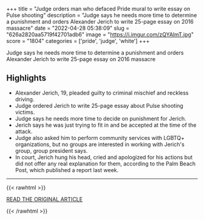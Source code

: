 +++
title = "Judge orders man who defaced Pride mural to write essay on Pulse shooting"
description = "Judge says he needs more time to determine a punishment and orders Alexander Jerich to write 25-page essay on 2016 massacre"
date = "2022-04-28 05:38:09"
slug = "626a2820aa5719f42701adb6"
image = "https://i.imgur.com/zQYAlmT.jpg"
score = "1804"
categories = ['pride', 'judge', 'white']
+++

Judge says he needs more time to determine a punishment and orders Alexander Jerich to write 25-page essay on 2016 massacre

## Highlights

- Alexander Jerich, 19, pleaded guilty to criminal mischief and reckless driving.
- Judge ordered Jerich to write 25-page essay about Pulse shooting victims.
- Judge says he needs more time to decide on punishment for Jerich.
- Jerich says he was just trying to fit in and be accepted at the time of the attack.
- Judge also asked him to perform community services with LGBTQ+ organizations, but no groups are interested in working with Jerich's group, group president says.
- In court, Jerich hung his head, cried and apologized for his actions but did not offer any real explanation for them, according to the Palm Beach Post, which published a report last week.

---

{{< rawhtml >}}
  <p class="article-category">
    <a target="_blank" href="https://www.theguardian.com/us-news/2022/apr/27/pulse-essay-lgbtq-mural-defaced-florida">READ THE ORIGINAL ARTICLE</a>
  </p>
{{< /rawhtml >}}
